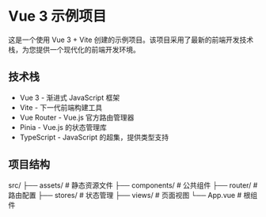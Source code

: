 # Vue 3 示例项目

这是一个使用 Vue 3 + Vite 创建的示例项目。该项目采用了最新的前端开发技术栈，为您提供一个现代化的前端开发环境。

## 技术栈

- Vue 3 - 渐进式 JavaScript 框架
- Vite - 下一代前端构建工具
- Vue Router - Vue.js 官方路由管理器
- Pinia - Vue.js 的状态管理库
- TypeScript - JavaScript 的超集，提供类型支持

## 项目结构

src/
├── assets/ # 静态资源文件
├── components/ # 公共组件
├── router/ # 路由配置
├── stores/ # 状态管理
├── views/ # 页面视图
└── App.vue # 根组件